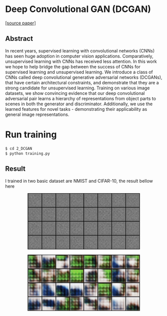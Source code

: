# Deep Convolutional GAN (DCGAN)

[[source paper]](https://arxiv.org/abs/1511.06434)

## Abstract

In recent years, supervised learning with convolutional networks (CNNs) has seen huge adoption in computer vision applications. Comparatively, unsupervised learning with CNNs has received less attention. In this work we hope to help bridge the gap between the success of CNNs for supervised learning and unsupervised learning. We introduce a class of CNNs called deep convolutional generative adversarial networks (DCGANs), that have certain architectural constraints, and demonstrate that they are a strong candidate for unsupervised learning. Training on various image datasets, we show convincing evidence that our deep convolutional adversarial pair learns a hierarchy of representations from object parts to scenes in both the generator and discriminator. Additionally, we use the learned features for novel tasks - demonstrating their applicability as general image representations.

# Run training

```
$ cd 2_DCGAN
$ python training.py
```

## Result

I trained in two basic dataset are NMIST and CIFAR-10, the result bellow here

<p align="center">
    <img src="./result/mnist.gif" width="360"\>
</p>

<p align="center">
    <img src="./result/cifar.gif" width="360"\>
</p>
